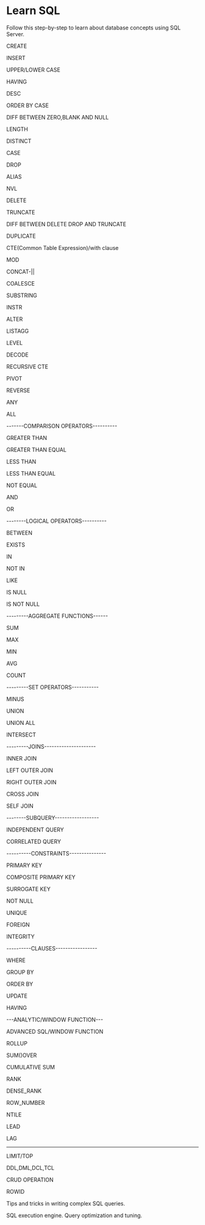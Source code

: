 # Learn SQL

Follow this step-by-step to learn about database concepts using SQL Server.

CREATE

INSERT

UPPER/LOWER CASE

HAVING

DESC

ORDER BY CASE

DIFF BETWEEN ZERO,BLANK AND NULL

LENGTH

DISTINCT

CASE

DROP

ALIAS

NVL

DELETE

TRUNCATE

DIFF BETWEEN DELETE DROP AND TRUNCATE

DUPLICATE

CTE(Common Table Expression)/with clause

MOD

CONCAT-||

COALESCE

SUBSTRING

INSTR

ALTER

LISTAGG

LEVEL

DECODE

RECURSIVE CTE

PIVOT

REVERSE

ANY

ALL

-------COMPARISON OPERATORS----------

GREATER THAN

GREATER THAN EQUAL

LESS THAN

LESS THAN EQUAL

NOT EQUAL

AND

OR

--------LOGICAL OPERATORS----------

BETWEEN

EXISTS

IN

NOT IN 

LIKE

IS NULL

IS NOT NULL

---------AGGREGATE FUNCTIONS------

SUM

MAX

MIN

AVG

COUNT

---------SET OPERATORS-----------

MINUS

UNION

UNION ALL

INTERSECT

---------JOINS---------------------

INNER JOIN

LEFT OUTER JOIN

RIGHT OUTER JOIN

CROSS JOIN

SELF JOIN

--------SUBQUERY------------------

INDEPENDENT QUERY

CORRELATED QUERY

----------CONSTRAINTS---------------

PRIMARY KEY

COMPOSITE PRIMARY KEY

SURROGATE KEY

NOT NULL

UNIQUE

FOREIGN

INTEGRITY

----------CLAUSES-----------------

WHERE

GROUP BY

ORDER BY

UPDATE

HAVING

---ANALYTIC/WINDOW FUNCTION---

ADVANCED SQL/WINDOW FUNCTION

ROLLUP

SUM()OVER

CUMULATIVE SUM

RANK

DENSE_RANK

ROW_NUMBER

NTILE

LEAD

LAG

------------------

LIMIT/TOP

DDL,DML,DCL,TCL

CRUD OPERATION

ROWID


Tips and tricks in writing complex SQL queries.

SQL execution engine.
Query optimization and tuning.
